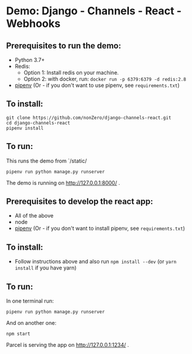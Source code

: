 # Demo: Django - Channels - React - Webhooks

## Prerequisites to run the demo:    
* Python 3.7+
* Redis:
    * Option 1: Install redis on your machine.
    * Option 2: with docker, run: `docker run -p 6379:6379 -d redis:2.8`
* [pipenv](https://pipenv.kennethreitz.org/en/latest/) (Or - if you don't want to use pipenv, see `requirements.txt`)

## To install:

    git clone https://github.com/nonZero/django-channels-react.git
    cd django-channels-react
    pipenv install

## To run:
This runs the demo from `/static/
   
    pipenv run python manage.py runserver
    
The demo is running on <http://127.0.0.1:8000/> .



## Prerequisites to develop the react app:    
* All of the above
* node
* [pipenv](https://pipenv.kennethreitz.org/en/latest/) (Or - if you don't want to install pipenv, see `requirements.txt`)

## To install:

* Follow instructions above and also run `npm install --dev` (or `yarn install` if you have yarn)  

## To run:
    
In one terminal run:
    
    pipenv run python manage.py runserver
    
And on another one:

    npm start

Parcel is serving the app on <http://127.0.0.1:1234/> .    
    

